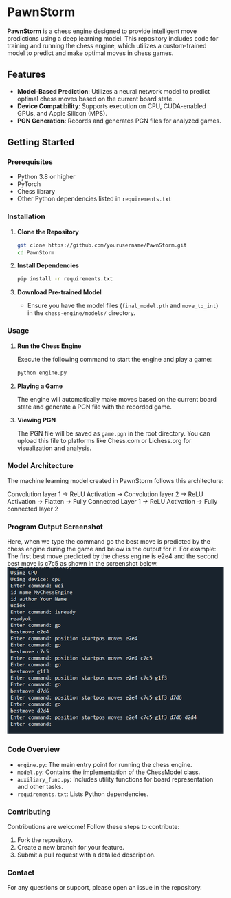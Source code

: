 # PawnStorm

**PawnStorm** is a chess engine designed to provide intelligent move predictions using a deep learning model. This repository includes code for training and running the chess engine, which utilizes a custom-trained model to predict and make optimal moves in chess games.

## Features

- **Model-Based Prediction**: Utilizes a neural network model to predict optimal chess moves based on the current board state.
- **Device Compatibility**: Supports execution on CPU, CUDA-enabled GPUs, and Apple Silicon (MPS).
- **PGN Generation**: Records and generates PGN files for analyzed games.

## Getting Started

### Prerequisites

- Python 3.8 or higher
- PyTorch
- Chess library
- Other Python dependencies listed in `requirements.txt`

### Installation

1. **Clone the Repository**
   ```bash
   git clone https://github.com/yourusername/PawnStorm.git
   cd PawnStorm
   ```

2. **Install Dependencies**
   ```bash
   pip install -r requirements.txt
   ```

3. **Download Pre-trained Model**
   - Ensure you have the model files (`final_model.pth` and `move_to_int`) in the `chess-engine/models/` directory.

### Usage

1. **Run the Chess Engine**

   Execute the following command to start the engine and play a game:
   ```bash
   python engine.py
   ```

2. **Playing a Game**

   The engine will automatically make moves based on the current board state and generate a PGN file with the recorded game.

3. **Viewing PGN**

   The PGN file will be saved as `game.pgn` in the root directory. You can upload this file to platforms like Chess.com or Lichess.org for visualization and analysis.

### Model Architecture

   The machine learning model created in PawnStorm follows this architecture:

   Convolution layer 1 -> ReLU Activation -> Convolution layer 2 -> ReLU Activation -> Flatten -> Fully Connected Layer 1 -> ReLU Activation -> Fully connected layer 2


### Program Output Screenshot

   Here, when we type the command go the best move is predicted by the chess engine during the game and below is the output for it.
   For example: The first best move predicted by the chess engine is e2e4 and the second best move is c7c5 as shown in the screenshot below.
   ![alt text](https://github.com/MANN3005/PawnStorm/blob/main/images/output.png)


### Code Overview

- `engine.py`: The main entry point for running the chess engine.
- `model.py`: Contains the implementation of the ChessModel class.
- `auxiliary_func.py`: Includes utility functions for board representation and other tasks.
- `requirements.txt`: Lists Python dependencies.

### Contributing

   Contributions are welcome! Follow these steps to contribute:
   1. Fork the repository.
   2. Create a new branch for your feature.
   3. Submit a pull request with a detailed description.
### Contact

For any questions or support, please open an issue in the repository.
